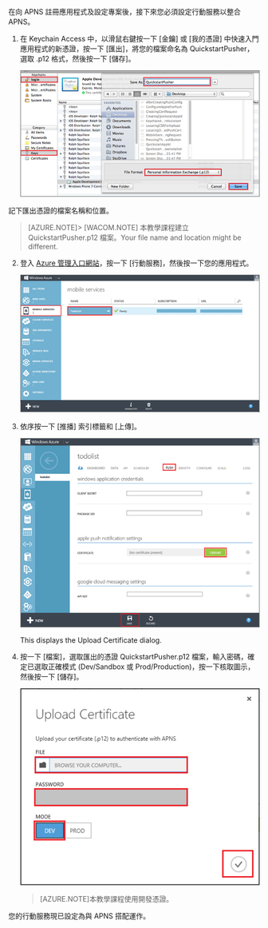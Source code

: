 在向 APNS 註冊應用程式及設定專案後，接下來您必須設定行動服務以整合 APNS。

1. 在 Keychain Access 中，以滑鼠右鍵按一下 [金鑰] 或 [我的憑證] 中快速入門應用程式的新憑證，按一下 [匯出]，將您的檔案命名為 QuickstartPusher，選取 .p12 格式，然後按一下 [儲存]。

   	![](./media/mobile-services-apns-configure-push/mobile-services-ios-push-step18.png)

  記下匯出憑證的檔案名稱和位置。

>[AZURE.NOTE]> [WACOM.NOTE] 本教學課程建立 QuickstartPusher.p12 檔案。Your file name and location might be different.

2. 登入 [Azure 管理入口網站]，按一下 [行動服務]，然後按一下您的應用程式。

   	![](./media/mobile-services-apns-configure-push/mobile-services-selection.png)

3. 依序按一下 [推播] 索引標籤和 [上傳]。

   	![](./media/mobile-services-apns-configure-push/mobile-push-tab-ios.png)

	This displays the Upload Certificate dialog.

4. 按一下 [檔案]，選取匯出的憑證 QuickstartPusher.p12 檔案，輸入密碼，確定已選取正確模式 (Dev/Sandbox 或 Prod/Production)，按一下核取圖示，然後按一下 [儲存]。

   	![](./media/mobile-services-apns-configure-push/mobile-push-tab-ios-upload.png)

    > [AZURE.NOTE]本教學課程使用開發憑證。

您的行動服務現已設定為與 APNS 搭配運作。

<!-- URLs. -->
[Azure 管理入口網站]: https://manage.windowsazure.com/

<!--HONumber=54-->